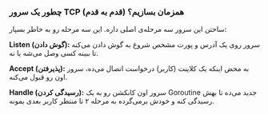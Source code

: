 ### چطور یک سرور TCP همزمان بسازیم؟ (قدم به قدم)

ساختن این سرور سه مرحله‌ی اصلی داره. این سه مرحله رو به خاطر بسپار:

**Listen (گوش دادن):** سرور روی یک آدرس و پورت مشخص شروع به گوش دادن می‌کنه تا ببینه کسی وصل می‌شه یا نه.

**Accept (پذیرفتن):** به محض اینکه یک کلاینت (کاربر) درخواست اتصال می‌ده، سرور اون رو قبول می‌کنه.

**Handle (رسیدگی کردن):** سرور اون کانکشن رو به یک Goroutine جدید می‌ده تا بهش رسیدگی کنه و خودش برمی‌گرده به مرحله ۲ تا منتظر کاربر بعدی بمونه.